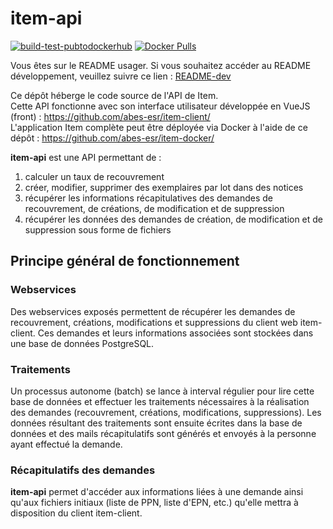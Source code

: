 # item-api

[![build-test-pubtodockerhub](https://github.com/abes-esr/item-api/actions/workflows/build-test-pubtodockerhub.yml/badge.svg)](https://github.com/abes-esr/item-api/actions/workflows/build-test-pubtodockerhub.yml) [![Docker Pulls](https://img.shields.io/docker/pulls/abesesr/item.svg)](https://hub.docker.com/r/abesesr/item/)

Vous êtes sur le README usager. Si vous souhaitez accéder au README développement,
veuillez suivre ce lien : [README-dev](README-dev.md)

Ce dépôt héberge le code source de l'API de Item.  
Cette API fonctionne avec son interface utilisateur développée en VueJS (front) : https://github.com/abes-esr/item-client/  
L'application Item complète peut être déployée via Docker à l'aide de ce dépôt : https://github.com/abes-esr/item-docker/  

**item-api** est une API permettant de : 
1. calculer un taux de recouvrement
2. créer, modifier, supprimer des exemplaires par lot dans des notices
3. récupérer les informations récapitulatives des demandes de recouvrement, de créations, de modification et de suppression
4. récupérer les données des demandes de création, de modification et de suppression sous forme de fichiers

## Principe général de fonctionnement

### Webservices

Des webservices exposés permettent de récupérer les demandes de recouvrement, créations, modifications et suppressions 
du client web item-client. Ces demandes et leurs informations associées sont stockées dans une base de données PostgreSQL. 

### Traitements

Un processus autonome (batch) se lance à interval régulier pour lire cette base de données et effectuer les traitements
nécessaires à la réalisation des demandes (recouvrement, créations, modifications, suppressions). 
Les données résultant des traitements sont ensuite écrites dans la base de données et des mails récapitulatifs 
sont générés et envoyés à la personne ayant effectué la demande. 

### Récapitulatifs des demandes

**item-api** permet d'accéder aux informations liées à une demande ainsi qu'aux fichiers initiaux (liste de PPN, liste d'EPN, etc.)
qu'elle mettra à disposition du client item-client.
